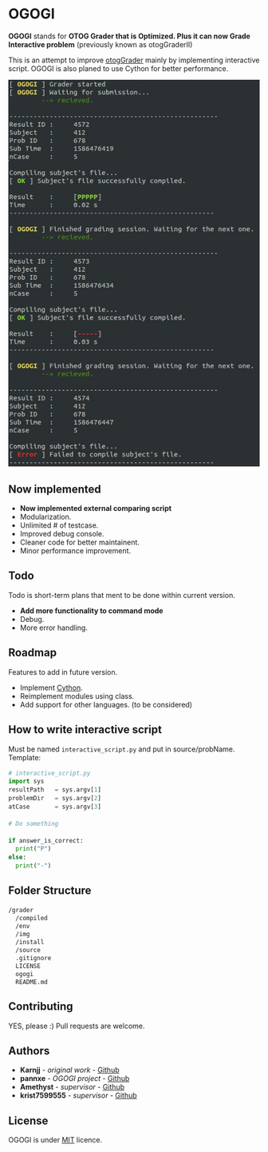 # OGOGI

**OGOGI** stands for **OTOG Grader that is Optimized. Plus it can now Grade Interactive problem** (previously known as otogGraderII)

This is an attempt to improve [otogGrader](https://otog.cf/) mainly by implementing interactive script. OGOGI is also planed to use Cython for better performance.

![srceenshot](/img/screenshot.jpg)

## Now implemented

- **Now implemented external comparing script**
- Modularization.
- Unlimited # of testcase.
- Improved debug console.
- Cleaner code for better maintainent.
- Minor performance improvement.

## Todo

Todo is short-term plans that ment to be done within current version.

- **Add more functionality to command mode**
- Debug.
- More error handling.

## Roadmap

Features to add in future version.

- Implement [Cython](https://cython.org/).
- Reimplement modules using class.
- Add support for other languages. (to be considered)

## How to write interactive script

Must be named ```interactive_script.py``` and put in source/probName.
Template:

```python
# interactive_script.py
import sys
resultPath   = sys.argv[1]
problemDir   = sys.argv[2]
atCase       = sys.argv[3]

# Do something

if answer_is_correct:
  print("P")
else:
  print("-")
```

## Folder Structure

```
/grader
  /compiled
  /env
  /img
  /install
  /source
  .gitignore
  LICENSE
  ogogi
  README.md
```

## Contributing

YES, please :) Pull requests are welcome.

## Authors

- **Karnjj** - *original work* - [Github](https://github.com/karnjj)
- **pannxe** - *OGOGI project* - [Github](https://github.com/pannxe)
- **Amethyst** - *supervisor* - [Github](https://github.com/sctpimming)
- **krist7599555** - *supervisor* - [Github](https://github.com/krist7599555)

## License

OGOGI is under [MIT](https://choosealicense.com/licenses/mit/) licence.
